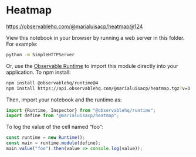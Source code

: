 # Heatmap

https://observablehq.com/@marialuisacp/heatmap@124

View this notebook in your browser by running a web server in this folder. For
example:

~~~sh
python -m SimpleHTTPServer
~~~

Or, use the [Observable Runtime](https://github.com/observablehq/runtime) to
import this module directly into your application. To npm install:

~~~sh
npm install @observablehq/runtime@4
npm install https://api.observablehq.com/@marialuisacp/heatmap.tgz?v=3
~~~

Then, import your notebook and the runtime as:

~~~js
import {Runtime, Inspector} from "@observablehq/runtime";
import define from "@marialuisacp/heatmap";
~~~

To log the value of the cell named “foo”:

~~~js
const runtime = new Runtime();
const main = runtime.module(define);
main.value("foo").then(value => console.log(value));
~~~
